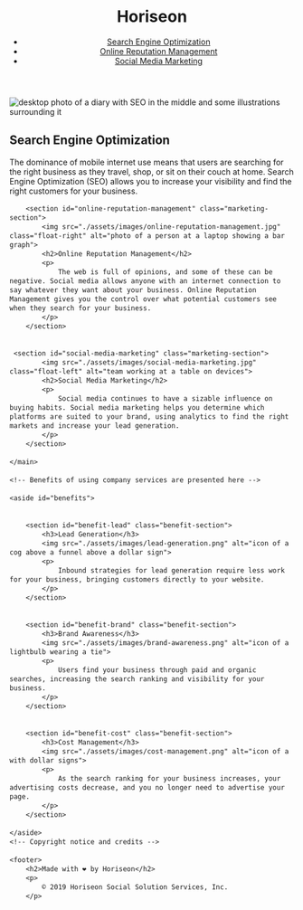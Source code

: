 <!DOCTYPE html>

<html lang="en-gb">

<head>
    <meta charset="UTF-8" />
    <link rel="stylesheet" href="./assets/css/style.css">
    <!-- Changed tile from website to Horiseon Website -->
    <title>Horiseon - Online Marketing Solutions</title>
</head>

<body>
    <Header class="header">
        <h1>Hori<span class="seo">seo</span>n
        </h1>
        <!-- changed div to nav as it makes it more semantically correct, self-contained o  the page -->
        <nav>
            <ul>
                <li>
                    <a href="#search-engine-optimization">Search Engine Optimization</a>
                </li>
                <li>
                    <a href="#online-reputation-management">Online Reputation Management</a>
                </li>
                <li>
                    <a href="#social-media-marketing">Social Media Marketing</a>
                </li>
            </ul>
        </nav>
    </Header>
    <div id="hero"></div>
    <!-- services provided here-->
    <main>
        <section id="search-engine-optimization" class="marketing-section">
            <img src="./assets/images/search-engine-optimization.jpg" class="float-left" alt="desktop photo of a diary with SEO in the middle and some illustrations surrounding it">
            <h2>Search Engine Optimization</h2>
            <p>
                The dominance of mobile internet use means that users are searching for the right business as they travel, shop, or sit on their couch at home. Search Engine Optimization (SEO) allows you to increase your visibility and find the right customers for your business.
            </p>
        </section>
    
        
        <section id="online-reputation-management" class="marketing-section">
            <img src="./assets/images/online-reputation-management.jpg" class="float-right" alt="photo of a person at a laptop showing a bar graph">
            <h2>Online Reputation Management</h2>
            <p>
                The web is full of opinions, and some of these can be negative. Social media allows anyone with an internet connection to say whatever they want about your business. Online Reputation Management gives you the control over what potential customers see when they search for your business.
            </p>
        </section>


     <section id="social-media-marketing" class="marketing-section">
            <img src="./assets/images/social-media-marketing.jpg" class="float-left" alt="team working at a table on devices">
            <h2>Social Media Marketing</h2>
            <p>
                Social media continues to have a sizable influence on buying habits. Social media marketing helps you determine which platforms are suited to your brand, using analytics to find the right markets and increase your lead generation.
            </p>
        </section>

    </main>

    <!-- Benefits of using company services are presented here -->

    <aside id="benefits">

    
        <section id="benefit-lead" class="benefit-section">
            <h3>Lead Generation</h3>
            <img src="./assets/images/lead-generation.png" alt="icon of a cog above a funnel above a dollar sign">
            <p>
                Inbound strategies for lead generation require less work for your business, bringing customers directly to your website.
            </p>
        </section>


        <section id="benefit-brand" class="benefit-section">
            <h3>Brand Awareness</h3>
            <img src="./assets/images/brand-awareness.png" alt="icon of a lightbulb wearing a tie">
            <p>
                Users find your business through paid and organic searches, increasing the search ranking and visibility for your business.
            </p>
        </section>


        <section id="benefit-cost" class="benefit-section">
            <h3>Cost Management</h3>
            <img src="./assets/images/cost-management.png" alt="icon of a with dollar signs">
            <p>
                As the search ranking for your business increases, your advertising costs decrease, and you no longer need to advertise your page.
            </p>
        </section>
        
    </aside>
    <!-- Copyright notice and credits -->

    <footer>
        <h2>Made with ❤️️ by Horiseon</h2>
        <p>
            © 2019 Horiseon Social Solution Services, Inc.
        </p>
</footer>
</body>

</html>
